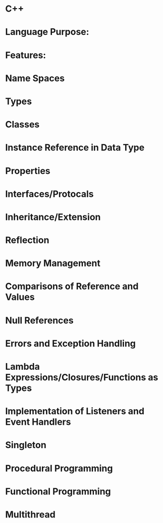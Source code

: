 # C++

# Language Purpose:


# Features:


# Name Spaces


# Types


# Classes


# Instance Reference in Data Type


# Properties


# Interfaces/Protocals


# Inheritance/Extension


# Reflection


# Memory Management


# Comparisons of Reference and Values


# Null References


# Errors and Exception Handling


# Lambda Expressions/Closures/Functions as Types


# Implementation of Listeners and Event Handlers


# Singleton


# Procedural Programming


# Functional Programming


# Multithread
